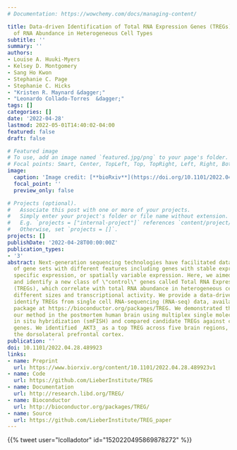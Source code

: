 ```yaml
---
# Documentation: https://wowchemy.com/docs/managing-content/

title: Data-driven Identification of Total RNA Expression Genes (TREGs) for Estimation
  of RNA Abundance in Heterogeneous Cell Types
subtitle: ''
summary: ''
authors:
- Louise A. Huuki-Myers
- Kelsey D. Montgomery
- Sang Ho Kwon
- Stephanie C. Page
- Stephanie C. Hicks
- "Kristen R. Maynard &dagger;"
- "Leonardo Collado-Torres  &dagger;"
tags: []
categories: []
date: '2022-04-28'
lastmod: 2022-05-01T14:40:02-04:00
featured: false
draft: false

# Featured image
# To use, add an image named `featured.jpg/png` to your page's folder.
# Focal points: Smart, Center, TopLeft, Top, TopRight, Left, Right, BottomLeft, Bottom, BottomRight.
image:
  caption: 'Image credit: [**bioRxiv**](https://doi.org/10.1101/2022.04.28.489923<em></em>)'
  focal_point: ''
  preview_only: false

# Projects (optional).
#   Associate this post with one or more of your projects.
#   Simply enter your project's folder or file name without extension.
#   E.g. `projects = ["internal-project"]` references `content/project/deep-learning/index.md`.
#   Otherwise, set `projects = []`.
projects: []
publishDate: '2022-04-28T00:00:00Z'
publication_types:
- '3'
abstract: Next-generation sequencing technologies have facilitated data-driven identification
  of gene sets with different features including genes with stable expression, cell-type
  specific expression, or spatially variable expression. Here, we aimed to define
  and identify a new class of \"control\" genes called Total RNA Expression Genes
  (TREGs), which correlate with total RNA abundance in heterogeneous cell types of
  different sizes and transcriptional activity. We provide a data-driven method to
  identify TREGs from single cell RNA-sequencing (RNA-seq) data, available as an R/Bioconductor
  package at https://bioconductor.org/packages/TREG. We demonstrated the utility of
  our method in the postmortem human brain using multiplex single molecule fluorescent
  in situ hybridization (smFISH) and compared candidate TREGs against classic housekeeping
  genes. We identified _AKT3_ as a top TREG across five brain regions, especially in
  the dorsolateral prefrontal cortex.
publication: ''
doi: 10.1101/2022.04.28.489923
links:
- name: Preprint
  url: https://www.biorxiv.org/content/10.1101/2022.04.28.489923v1
- name: Code
  url: https://github.com/LieberInstitute/TREG
- name: Documentation
  url: http://research.libd.org/TREG/
- name: Bioconductor
  url: http://bioconductor.org/packages/TREG/
- name: Source
  url: https://github.com/LieberInstitute/TREG_paper
---
```


{{% tweet user="lcolladotor" id="1520220495869878272" %}}

